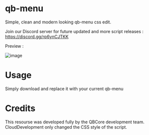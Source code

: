 # qb-menu
Simple, clean and modern looking qb-menu css edit.

Join our Discord server for future updated and more script releases : https://discord.gg/rp6ynCJTKK

Preview : 

![image](https://github.com/NevoSwissa/qb-menu/assets/96447671/19fd3318-7948-4b8c-8440-87f1fb11e8d2)

# Usage

Simply download and replace it with your current qb-menu

# Credits

This resourse was developed fully by the QBCore development team. CloudDevelopment only changed the CSS style of the script.
